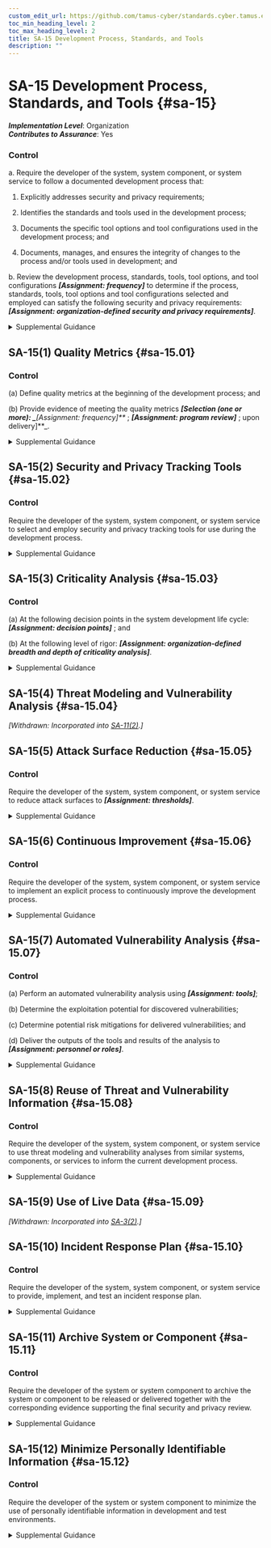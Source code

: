 ```yaml
---
custom_edit_url: https://github.com/tamus-cyber/standards.cyber.tamus.edu/tree/main/static/content/tamus.edu/TAMUS_profile.xml
toc_min_heading_level: 2
toc_max_heading_level: 2
title: SA-15 Development Process, Standards, and Tools
description: ""
---
```


# SA-15 Development Process, Standards, and Tools {#sa-15}

_**Implementation Level**_: Organization\
_**Contributes to Assurance**_: Yes

### Control

a. Require the developer of the system, system component, or system service to follow a documented development process that:

1. Explicitly addresses security and privacy requirements;

2. Identifies the standards and tools used in the development process;

3. Documents the specific tool options and tool configurations used in the development process; and

4. Documents, manages, and ensures the integrity of changes to the process and/or tools used in development; and

b. Review the development process, standards, tools, tool options, and tool configurations _**[Assignment: frequency]**_ to determine if the process, standards, tools, tool options and tool configurations selected and employed can satisfy the following security and privacy requirements: _**[Assignment: organization-defined security and privacy requirements]**_.

<details>
  <summary>Supplemental Guidance</summary>

a. Require the developer of the system, system component, or system service to follow a documented development process that:

1. Explicitly addresses security and privacy requirements;

2. Identifies the standards and tools used in the development process;

3. Documents the specific tool options and tool configurations used in the development process; and

4. Documents, manages, and ensures the integrity of changes to the process and/or tools used in development; and

b. Review the development process, standards, tools, tool options, and tool configurations _**[Assignment: frequency]**_ to determine if the process, standards, tools, tool options and tool configurations selected and employed can satisfy the following security and privacy requirements: _**[Assignment: organization-defined security and privacy requirements]**_.

</details>

## SA-15(1) Quality Metrics {#sa-15.01}

### Control

(a) Define quality metrics at the beginning of the development process; and

(b) Provide evidence of meeting the quality metrics _**[Selection (one or more): 
                     _**[Assignment: frequency]**_
                  ; 
                     _**[Assignment: program review]**_
                  ; upon delivery]**_.

<details>
  <summary>Supplemental Guidance</summary>

(a) Define quality metrics at the beginning of the development process; and

(b) Provide evidence of meeting the quality metrics _**[Selection (one or more): 
                     _**[Assignment: frequency]**_
                  ; 
                     _**[Assignment: program review]**_
                  ; upon delivery]**_.

</details>

## SA-15(2) Security and Privacy Tracking Tools {#sa-15.02}

### Control

Require the developer of the system, system component, or system service to select and employ security and privacy tracking tools for use during the development process.

<details>
  <summary>Supplemental Guidance</summary>

Require the developer of the system, system component, or system service to select and employ security and privacy tracking tools for use during the development process.

</details>

## SA-15(3) Criticality Analysis {#sa-15.03}

### Control

(a) At the following decision points in the system development life cycle: _**[Assignment: decision points]**_ ; and

(b) At the following level of rigor: _**[Assignment: organization-defined breadth and depth of criticality analysis]**_.

<details>
  <summary>Supplemental Guidance</summary>

(a) At the following decision points in the system development life cycle: _**[Assignment: decision points]**_ ; and

(b) At the following level of rigor: _**[Assignment: organization-defined breadth and depth of criticality analysis]**_.

</details>

## SA-15(4) Threat Modeling and Vulnerability Analysis {#sa-15.04}

_[Withdrawn: Incorporated into [SA-11(2)](../sa/sa-11#sa-11.02).]_

## SA-15(5) Attack Surface Reduction {#sa-15.05}

### Control

Require the developer of the system, system component, or system service to reduce attack surfaces to _**[Assignment: thresholds]**_.

<details>
  <summary>Supplemental Guidance</summary>

Require the developer of the system, system component, or system service to reduce attack surfaces to _**[Assignment: thresholds]**_.

</details>

## SA-15(6) Continuous Improvement {#sa-15.06}

### Control

Require the developer of the system, system component, or system service to implement an explicit process to continuously improve the development process.

<details>
  <summary>Supplemental Guidance</summary>

Require the developer of the system, system component, or system service to implement an explicit process to continuously improve the development process.

</details>

## SA-15(7) Automated Vulnerability Analysis {#sa-15.07}

### Control

(a) Perform an automated vulnerability analysis using _**[Assignment: tools]**_;

(b) Determine the exploitation potential for discovered vulnerabilities;

(c) Determine potential risk mitigations for delivered vulnerabilities; and

(d) Deliver the outputs of the tools and results of the analysis to _**[Assignment: personnel or roles]**_.

<details>
  <summary>Supplemental Guidance</summary>

(a) Perform an automated vulnerability analysis using _**[Assignment: tools]**_;

(b) Determine the exploitation potential for discovered vulnerabilities;

(c) Determine potential risk mitigations for delivered vulnerabilities; and

(d) Deliver the outputs of the tools and results of the analysis to _**[Assignment: personnel or roles]**_.

</details>

## SA-15(8) Reuse of Threat and Vulnerability Information {#sa-15.08}

### Control

Require the developer of the system, system component, or system service to use threat modeling and vulnerability analyses from similar systems, components, or services to inform the current development process.

<details>
  <summary>Supplemental Guidance</summary>

Require the developer of the system, system component, or system service to use threat modeling and vulnerability analyses from similar systems, components, or services to inform the current development process.

</details>

## SA-15(9) Use of Live Data {#sa-15.09}

_[Withdrawn: Incorporated into [SA-3(2)](../sa/sa-03#sa-03.02).]_

## SA-15(10) Incident Response Plan {#sa-15.10}

### Control

Require the developer of the system, system component, or system service to provide, implement, and test an incident response plan.

<details>
  <summary>Supplemental Guidance</summary>

Require the developer of the system, system component, or system service to provide, implement, and test an incident response plan.

</details>

## SA-15(11) Archive System or Component {#sa-15.11}

### Control

Require the developer of the system or system component to archive the system or component to be released or delivered together with the corresponding evidence supporting the final security and privacy review.

<details>
  <summary>Supplemental Guidance</summary>

Require the developer of the system or system component to archive the system or component to be released or delivered together with the corresponding evidence supporting the final security and privacy review.

</details>

## SA-15(12) Minimize Personally Identifiable Information {#sa-15.12}

### Control

Require the developer of the system or system component to minimize the use of personally identifiable information in development and test environments.

<details>
  <summary>Supplemental Guidance</summary>

Require the developer of the system or system component to minimize the use of personally identifiable information in development and test environments.

</details>

